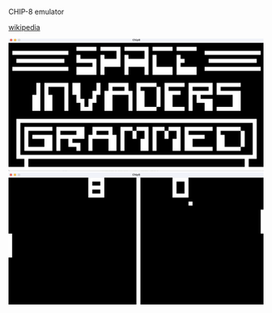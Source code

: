 CHIP-8 emulator

[wikipedia](https://en.wikipedia.org/wiki/CHIP-8)


![invaders](media/invaders.png)
![pong2](media/pong2.png)